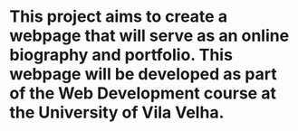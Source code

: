 # This project aims to create a webpage that will serve as an online biography and portfolio. This webpage will be developed as part of the Web Development course at the University of Vila Velha.
